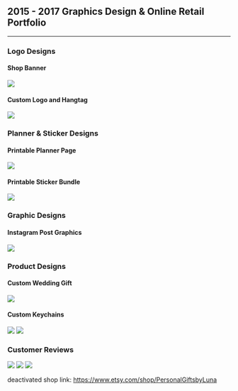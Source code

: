 ## 2015 - 2017 Graphics Design & Online Retail Portfolio

---

### Logo Designs 

<h4>Shop Banner</h4>
<img src="images/logo-banner-example.jpg?raw=true"/>
<h4>Custom Logo and Hangtag</h4>
<img src="images/logo-product-example.png?raw=true"/>

### Planner & Sticker Designs 

<h4>Printable Planner Page</h4>
<img src="images/printable-planner-example.png?raw=true"/>

<h4>Printable Sticker Bundle</h4>
<img src="images/sticker-example.png?raw=true"/>

### Graphic Designs 

<h4>Instagram Post Graphics</h4>
<img src="images/instagram-graphic-example.png?raw=true"/>


### Product Designs 

<h4>Custom Wedding Gift</h4>
<img src="images/ringdish-example.jpg?raw=true"/>

<h4>Custom Keychains</h4>
<img src="images/keychain-example.jpg?raw=true"/>
<img src="images/keychain-example-2.jpg?raw=true"/>

### Customer Reviews 

<img src="images/customer-review-example1.png?raw=true"/>
<img src="images/customer-review-example2.png?raw=true"/>
<img src="images/customer-review-example3.png?raw=true"/>

deactivated shop link:  https://www.etsy.com/shop/PersonalGiftsbyLuna 

